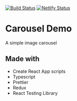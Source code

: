 [![Build Status](https://travis-ci.com/tomsturge/demo-carousel.svg?token=qvb4H4fNJuvurbGu8JSD&branch=master)](https://travis-ci.com/tomsturge/demo-carousel)
[![Netlify Status](https://api.netlify.com/api/v1/badges/bac43b3c-7b1f-4e9d-affd-c7064234ecb3/deploy-status)](https://democarousel.netlify.com)

# Carousel Demo

A simple image carousel

## Made with

- Create React App scripts
- Typescript
- Prettier
- Redux
- React Testing Library